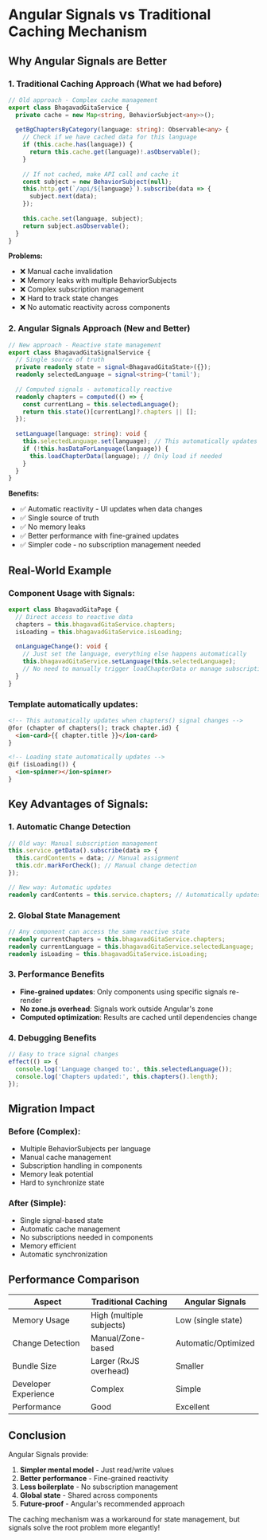 # Angular Signals vs Traditional Caching Mechanism

## Why Angular Signals are Better

### 1. **Traditional Caching Approach (What we had before)**

```typescript
// Old approach - Complex cache management
export class BhagavadGitaService {
  private cache = new Map<string, BehaviorSubject<any>>();
  
  getBgChaptersByCategory(language: string): Observable<any> {
    // Check if we have cached data for this language
    if (this.cache.has(language)) {
      return this.cache.get(language)!.asObservable();
    }
    
    // If not cached, make API call and cache it
    const subject = new BehaviorSubject(null);
    this.http.get(`/api/${language}`).subscribe(data => {
      subject.next(data);
    });
    
    this.cache.set(language, subject);
    return subject.asObservable();
  }
}
```

**Problems:**
- ❌ Manual cache invalidation
- ❌ Memory leaks with multiple BehaviorSubjects
- ❌ Complex subscription management
- ❌ Hard to track state changes
- ❌ No automatic reactivity across components

### 2. **Angular Signals Approach (New and Better)**

```typescript
// New approach - Reactive state management
export class BhagavadGitaSignalService {
  // Single source of truth
  private readonly state = signal<BhagavadGitaState>({});
  readonly selectedLanguage = signal<string>('tamil');
  
  // Computed signals - automatically reactive
  readonly chapters = computed(() => {
    const currentLang = this.selectedLanguage();
    return this.state()[currentLang]?.chapters || [];
  });
  
  setLanguage(language: string): void {
    this.selectedLanguage.set(language); // This automatically updates all computed signals
    if (!this.hasDataForLanguage(language)) {
      this.loadChapterData(language); // Only load if needed
    }
  }
}
```

**Benefits:**
- ✅ Automatic reactivity - UI updates when data changes
- ✅ Single source of truth
- ✅ No memory leaks
- ✅ Better performance with fine-grained updates
- ✅ Simpler code - no subscription management needed

## Real-World Example

### Component Usage with Signals:

```typescript
export class BhagavadGitaPage {
  // Direct access to reactive data
  chapters = this.bhagavadGitaService.chapters;
  isLoading = this.bhagavadGitaService.isLoading;
  
  onLanguageChange(): void {
    // Just set the language, everything else happens automatically
    this.bhagavadGitaService.setLanguage(this.selectedLanguage);
    // No need to manually trigger loadChapterData or manage subscriptions!
  }
}
```

### Template automatically updates:

```html
<!-- This automatically updates when chapters() signal changes -->
@for (chapter of chapters(); track chapter.id) {
  <ion-card>{{ chapter.title }}</ion-card>
}

<!-- Loading state automatically updates -->
@if (isLoading()) {
  <ion-spinner></ion-spinner>
}
```

## Key Advantages of Signals:

### 1. **Automatic Change Detection**
```typescript
// Old way: Manual subscription management
this.service.getData().subscribe(data => {
  this.cardContents = data; // Manual assignment
  this.cdr.markForCheck(); // Manual change detection
});

// New way: Automatic updates
readonly cardContents = this.service.chapters; // Automatically updates UI
```

### 2. **Global State Management**
```typescript
// Any component can access the same reactive state
readonly currentChapters = this.bhagavadGitaService.chapters;
readonly currentLanguage = this.bhagavadGitaService.selectedLanguage;
readonly isLoading = this.bhagavadGitaService.isLoading;
```

### 3. **Performance Benefits**
- **Fine-grained updates**: Only components using specific signals re-render
- **No zone.js overhead**: Signals work outside Angular's zone
- **Computed optimization**: Results are cached until dependencies change

### 4. **Debugging Benefits**
```typescript
// Easy to trace signal changes
effect(() => {
  console.log('Language changed to:', this.selectedLanguage());
  console.log('Chapters updated:', this.chapters().length);
});
```

## Migration Impact

### Before (Complex):
- Multiple BehaviorSubjects per language
- Manual cache management
- Subscription handling in components
- Memory leak potential
- Hard to synchronize state

### After (Simple):
- Single signal-based state
- Automatic cache management
- No subscriptions needed in components
- Memory efficient
- Automatic synchronization

## Performance Comparison

| Aspect | Traditional Caching | Angular Signals |
|--------|-------------------|------------------|
| Memory Usage | High (multiple subjects) | Low (single state) |
| Change Detection | Manual/Zone-based | Automatic/Optimized |
| Bundle Size | Larger (RxJS overhead) | Smaller |
| Developer Experience | Complex | Simple |
| Performance | Good | Excellent |

## Conclusion

Angular Signals provide:
1. **Simpler mental model** - Just read/write values
2. **Better performance** - Fine-grained reactivity
3. **Less boilerplate** - No subscription management
4. **Global state** - Shared across components
5. **Future-proof** - Angular's recommended approach

The caching mechanism was a workaround for state management, but signals solve the root problem more elegantly!